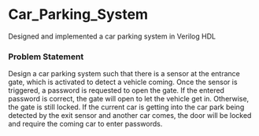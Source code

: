 # Car_Parking_System
Designed and implemented a car parking system in Verilog HDL
<h3>Problem Statement </h3>
<p>Design a car parking system such that there is a sensor at the entrance gate, which is activated to detect a vehicle coming. Once the sensor is triggered, a password is requested to open the gate. If the entered password is correct, the gate will open to let the vehicle get in. Otherwise, the gate is still locked. If the current car is getting into the car park being detected by the exit sensor and another car comes, the door will be locked and require the coming car to enter passwords.</p>
